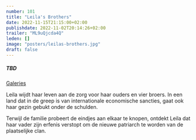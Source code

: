 ```yaml
---
number: 101
title: "Leila's Brothers"
date: 2022-11-15T21:15:00+02:00
publishdate: 2022-11-02T20:14:26+02:00
trailer: "ML9uQjcda4Q"
leden: []
image: "posters/leilas-brothers.jpg"
draft: false
---
```


##### TBD

[Galeries](https://galeries.be/nl/leilas-brothers/)

Leila wijdt haar leven aan de zorg voor haar ouders en vier broers.
In een land dat in de greep is van internationale economische sancties,
gaat ook haar gezin gebukt onder de schulden.
 <!--more-->
Terwijl de familie probeert de eindjes aan elkaar te knopen,
ontdekt Leila dat haar vader zijn erfenis verstopt om de nieuwe
patriarch te worden van de plaatselijke clan.